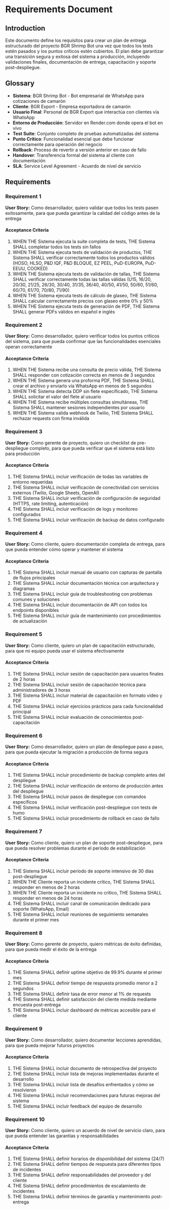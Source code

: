 # Requirements Document

## Introduction

Este documento define los requisitos para crear un plan de entrega estructurado del proyecto BGR Shrimp Bot una vez que todos los tests estén pasados y los puntos críticos estén cubiertos. El plan debe garantizar una transición segura y exitosa del sistema a producción, incluyendo validaciones finales, documentación de entrega, capacitación y soporte post-despliegue.

## Glossary

- **Sistema**: BGR Shrimp Bot - Bot empresarial de WhatsApp para cotizaciones de camarón
- **Cliente**: BGR Export - Empresa exportadora de camarón
- **Usuario Final**: Personal de BGR Export que interactúa con clientes vía WhatsApp
- **Entorno de Producción**: Servidor en Render.com donde opera el bot en vivo
- **Test Suite**: Conjunto completo de pruebas automatizadas del sistema
- **Punto Crítico**: Funcionalidad esencial que debe funcionar correctamente para operación del negocio
- **Rollback**: Proceso de revertir a versión anterior en caso de fallo
- **Handover**: Transferencia formal del sistema al cliente con documentación
- **SLA**: Service Level Agreement - Acuerdo de nivel de servicio

## Requirements

### Requirement 1

**User Story:** Como desarrollador, quiero validar que todos los tests pasen exitosamente, para que pueda garantizar la calidad del código antes de la entrega

#### Acceptance Criteria

1. WHEN THE Sistema ejecuta la suite completa de tests, THE Sistema SHALL completar todos los tests sin fallos
2. WHEN THE Sistema ejecuta tests de validación de productos, THE Sistema SHALL verificar correctamente todos los productos válidos (HOSO, HLSO, P&D IQF, P&D BLOQUE, EZ PEEL, PuD-EUROPA, PuD-EEUU, COOKED)
3. WHEN THE Sistema ejecuta tests de validación de tallas, THE Sistema SHALL verificar correctamente todas las tallas válidas (U15, 16/20, 20/30, 21/25, 26/30, 30/40, 31/35, 36/40, 40/50, 41/50, 50/60, 51/60, 60/70, 61/70, 70/80, 71/90)
4. WHEN THE Sistema ejecuta tests de cálculo de glaseo, THE Sistema SHALL calcular correctamente precios con glaseo entre 0% y 50%
5. WHEN THE Sistema ejecuta tests de generación de PDF, THE Sistema SHALL generar PDFs válidos en español e inglés

### Requirement 2

**User Story:** Como desarrollador, quiero verificar todos los puntos críticos del sistema, para que pueda confirmar que las funcionalidades esenciales operan correctamente

#### Acceptance Criteria

1. WHEN THE Sistema recibe una consulta de precio válida, THE Sistema SHALL responder con cotización correcta en menos de 3 segundos
2. WHEN THE Sistema genera una proforma PDF, THE Sistema SHALL crear el archivo y enviarlo vía WhatsApp en menos de 5 segundos
3. WHEN THE Sistema detecta DDP sin flete especificado, THE Sistema SHALL solicitar el valor del flete al usuario
4. WHEN THE Sistema recibe múltiples consultas simultáneas, THE Sistema SHALL mantener sesiones independientes por usuario
5. WHEN THE Sistema valida webhook de Twilio, THE Sistema SHALL rechazar requests con firma inválida

### Requirement 3

**User Story:** Como gerente de proyecto, quiero un checklist de pre-despliegue completo, para que pueda verificar que el sistema está listo para producción

#### Acceptance Criteria

1. THE Sistema SHALL incluir verificación de todas las variables de entorno requeridas
2. THE Sistema SHALL incluir verificación de conectividad con servicios externos (Twilio, Google Sheets, OpenAI)
3. THE Sistema SHALL incluir verificación de configuración de seguridad (HTTPS, rate limiting, autenticación)
4. THE Sistema SHALL incluir verificación de logs y monitoreo configurados
5. THE Sistema SHALL incluir verificación de backup de datos configurado

### Requirement 4

**User Story:** Como cliente, quiero documentación completa de entrega, para que pueda entender cómo operar y mantener el sistema

#### Acceptance Criteria

1. THE Sistema SHALL incluir manual de usuario con capturas de pantalla de flujos principales
2. THE Sistema SHALL incluir documentación técnica con arquitectura y diagramas
3. THE Sistema SHALL incluir guía de troubleshooting con problemas comunes y soluciones
4. THE Sistema SHALL incluir documentación de API con todos los endpoints disponibles
5. THE Sistema SHALL incluir guía de mantenimiento con procedimientos de actualización

### Requirement 5

**User Story:** Como cliente, quiero un plan de capacitación estructurado, para que mi equipo pueda usar el sistema efectivamente

#### Acceptance Criteria

1. THE Sistema SHALL incluir sesión de capacitación para usuarios finales de 2 horas
2. THE Sistema SHALL incluir sesión de capacitación técnica para administradores de 3 horas
3. THE Sistema SHALL incluir material de capacitación en formato video y PDF
4. THE Sistema SHALL incluir ejercicios prácticos para cada funcionalidad principal
5. THE Sistema SHALL incluir evaluación de conocimientos post-capacitación

### Requirement 6

**User Story:** Como desarrollador, quiero un plan de despliegue paso a paso, para que pueda ejecutar la migración a producción de forma segura

#### Acceptance Criteria

1. THE Sistema SHALL incluir procedimiento de backup completo antes del despliegue
2. THE Sistema SHALL incluir verificación de entorno de producción antes del despliegue
3. THE Sistema SHALL incluir pasos de despliegue con comandos específicos
4. THE Sistema SHALL incluir verificación post-despliegue con tests de humo
5. THE Sistema SHALL incluir procedimiento de rollback en caso de fallo

### Requirement 7

**User Story:** Como cliente, quiero un plan de soporte post-despliegue, para que pueda resolver problemas durante el período de estabilización

#### Acceptance Criteria

1. THE Sistema SHALL incluir período de soporte intensivo de 30 días post-despliegue
2. WHEN THE Cliente reporta un incidente crítico, THE Sistema SHALL responder en menos de 2 horas
3. WHEN THE Cliente reporta un incidente no crítico, THE Sistema SHALL responder en menos de 24 horas
4. THE Sistema SHALL incluir canal de comunicación dedicado para soporte (WhatsApp, Email)
5. THE Sistema SHALL incluir reuniones de seguimiento semanales durante el primer mes

### Requirement 8

**User Story:** Como gerente de proyecto, quiero métricas de éxito definidas, para que pueda medir el éxito de la entrega

#### Acceptance Criteria

1. THE Sistema SHALL definir uptime objetivo de 99.9% durante el primer mes
2. THE Sistema SHALL definir tiempo de respuesta promedio menor a 2 segundos
3. THE Sistema SHALL definir tasa de error menor al 1% de requests
4. THE Sistema SHALL definir satisfacción del cliente medida mediante encuesta post-entrega
5. THE Sistema SHALL incluir dashboard de métricas accesible para el cliente

### Requirement 9

**User Story:** Como desarrollador, quiero documentar lecciones aprendidas, para que pueda mejorar futuros proyectos

#### Acceptance Criteria

1. THE Sistema SHALL incluir documento de retrospectiva del proyecto
2. THE Sistema SHALL incluir lista de mejoras implementadas durante el desarrollo
3. THE Sistema SHALL incluir lista de desafíos enfrentados y cómo se resolvieron
4. THE Sistema SHALL incluir recomendaciones para futuras mejoras del sistema
5. THE Sistema SHALL incluir feedback del equipo de desarrollo

### Requirement 10

**User Story:** Como cliente, quiero un acuerdo de nivel de servicio claro, para que pueda entender las garantías y responsabilidades

#### Acceptance Criteria

1. THE Sistema SHALL definir horarios de disponibilidad del sistema (24/7)
2. THE Sistema SHALL definir tiempos de respuesta para diferentes tipos de incidentes
3. THE Sistema SHALL definir responsabilidades del proveedor y del cliente
4. THE Sistema SHALL definir procedimientos de escalamiento de incidentes
5. THE Sistema SHALL definir términos de garantía y mantenimiento post-entrega
